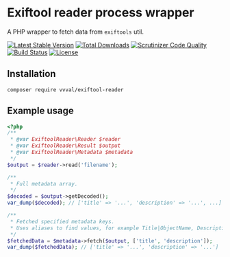 # Exiftool reader process wrapper
A PHP wrapper to fetch data from `exiftools` util.

[![Latest Stable Version](https://poser.pugx.org/vvval/exiftool-reader/v/stable)](https://packagist.org/packages/vvval/exiftool-reader) 
[![Total Downloads](https://poser.pugx.org/vvval/exiftool-reader/downloads)](https://packagist.org/packages/vvval/exiftool-reader) 
[![Scrutinizer Code Quality](https://scrutinizer-ci.com/g/vvval/exiftool-reader/badges/quality-score.png)](https://scrutinizer-ci.com/g/vvval/exiftool-reader) 
[![Build Status](https://travis-ci.org/vvval/exiftool-reader.svg?branch=master)](https://travis-ci.org/vvval/exiftool-reader)
[![License](https://poser.pugx.org/vvval/exiftool-reader/license)](https://packagist.org/packages/vvval/exiftool-reader)

## Installation
```
composer require vvval/exiftool-reader
```

## Example usage
```php
<?php
/**
 * @var ExiftoolReader\Reader $reader
 * @var ExiftoolReader\Result $output
 * @var ExiftoolReader\Metadata $metadata
 */
$output = $reader->read('filename');

/**
 * Full metadata array.
 */
$decoded = $output->getDecoded();
var_dump($decoded); // ['title' => '...', 'description' => '...', ...]

/**
 * Fetched specified metadata keys.
 * Uses aliases to find values, for example Title|ObjectName, Description|Caption-Abstract|ImageDescription, etc...
 */
$fetchedData = $metadata->fetch($output, ['title', 'description']);
var_dump($fetchedData); // ['title' => '...', 'description' => '...']
```
